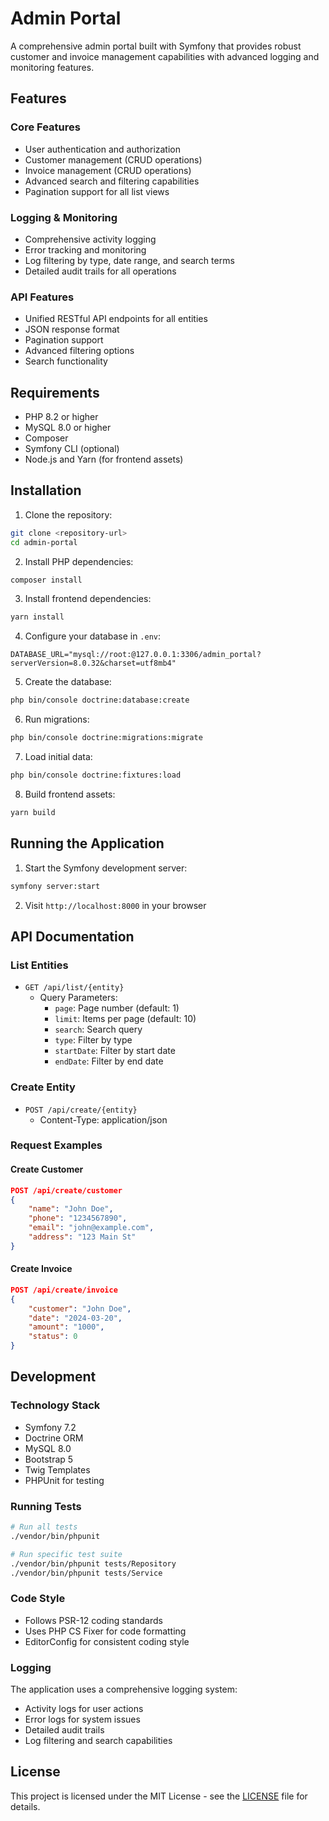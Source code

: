# Admin Portal

A comprehensive admin portal built with Symfony that provides robust customer and invoice management capabilities with advanced logging and monitoring features.

## Features

### Core Features
- User authentication and authorization
- Customer management (CRUD operations)
- Invoice management (CRUD operations)
- Advanced search and filtering capabilities
- Pagination support for all list views

### Logging & Monitoring
- Comprehensive activity logging
- Error tracking and monitoring
- Log filtering by type, date range, and search terms
- Detailed audit trails for all operations

### API Features
- Unified RESTful API endpoints for all entities
- JSON response format
- Pagination support
- Advanced filtering options
- Search functionality

## Requirements

- PHP 8.2 or higher
- MySQL 8.0 or higher
- Composer
- Symfony CLI (optional)
- Node.js and Yarn (for frontend assets)

## Installation

1. Clone the repository:
```bash
git clone <repository-url>
cd admin-portal
```

2. Install PHP dependencies:
```bash
composer install
```

3. Install frontend dependencies:
```bash
yarn install
```

4. Configure your database in `.env`:
```
DATABASE_URL="mysql://root:@127.0.0.1:3306/admin_portal?serverVersion=8.0.32&charset=utf8mb4"
```

5. Create the database:
```bash
php bin/console doctrine:database:create
```

6. Run migrations:
```bash
php bin/console doctrine:migrations:migrate
```

7. Load initial data:
```bash
php bin/console doctrine:fixtures:load
```

8. Build frontend assets:
```bash
yarn build
```

## Running the Application

1. Start the Symfony development server:
```bash
symfony server:start
```

2. Visit `http://localhost:8000` in your browser

## API Documentation

### List Entities
- `GET /api/list/{entity}`
  - Query Parameters:
    - `page`: Page number (default: 1)
    - `limit`: Items per page (default: 10)
    - `search`: Search query
    - `type`: Filter by type
    - `startDate`: Filter by start date
    - `endDate`: Filter by end date

### Create Entity
- `POST /api/create/{entity}`
  - Content-Type: application/json

### Request Examples

#### Create Customer
```json
POST /api/create/customer
{
    "name": "John Doe",
    "phone": "1234567890",
    "email": "john@example.com",
    "address": "123 Main St"
}
```

#### Create Invoice
```json
POST /api/create/invoice
{
    "customer": "John Doe",
    "date": "2024-03-20",
    "amount": "1000",
    "status": 0
}
```

## Development

### Technology Stack
- Symfony 7.2
- Doctrine ORM
- MySQL 8.0
- Bootstrap 5
- Twig Templates
- PHPUnit for testing

### Running Tests
```bash
# Run all tests
./vendor/bin/phpunit

# Run specific test suite
./vendor/bin/phpunit tests/Repository
./vendor/bin/phpunit tests/Service
```

### Code Style
- Follows PSR-12 coding standards
- Uses PHP CS Fixer for code formatting
- EditorConfig for consistent coding style

### Logging
The application uses a comprehensive logging system:
- Activity logs for user actions
- Error logs for system issues
- Detailed audit trails
- Log filtering and search capabilities

## License

This project is licensed under the MIT License - see the [LICENSE](LICENSE) file for details. 